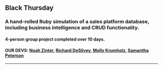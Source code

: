 ## Black Thursday
### A hand-rolled Ruby simulation of a sales platform database, including business intelligence and CRUD functionality. 
#### 4-person group project completed over 10 days. 
#### OUR DEVS: [Noah Zinter](https://www.linkedin.com/in/noahzinter), [Richard DeSilvey](https://www.linkedin.com/in/richard-desilvey-33161696/), [Molly Krumholz](https://www.linkedin.com/in/mkrumholz/), [Samantha Peterson](https://www.linkedin.com/in/samantha-peterson-15b18220b/)

---


